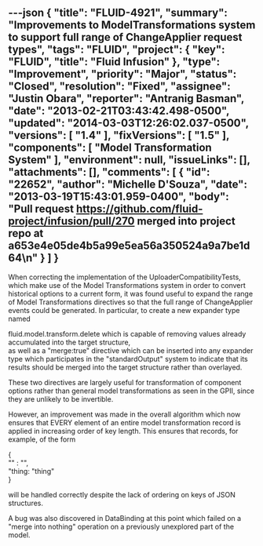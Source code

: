 ---json
{
  "title": "FLUID-4921",
  "summary": "Improvements to ModelTransformations system to support full range of ChangeApplier request types",
  "tags": "FLUID",
  "project": {
    "key": "FLUID",
    "title": "Fluid Infusion"
  },
  "type": "Improvement",
  "priority": "Major",
  "status": "Closed",
  "resolution": "Fixed",
  "assignee": "Justin Obara",
  "reporter": "Antranig Basman",
  "date": "2013-02-21T03:43:42.498-0500",
  "updated": "2014-03-03T12:26:02.037-0500",
  "versions": [
    "1.4"
  ],
  "fixVersions": [
    "1.5"
  ],
  "components": [
    "Model Transformation System"
  ],
  "environment": null,
  "issueLinks": [],
  "attachments": [],
  "comments": [
    {
      "id": "22652",
      "author": "Michelle D'Souza",
      "date": "2013-03-19T15:43:01.959-0400",
      "body": "Pull request <https://github.com/fluid-project/infusion/pull/270> merged into project repo at a653e4e05de4b5a99e5ea56a350524a9a7be1d64\n"
    }
  ]
}
---
When correcting the implementation of the UploaderCompatibilityTests, which make use of the Model Transformations system in order to convert historical options to a current form, it was found useful to expand the range of Model Transformations directives so that the full range of ChangeApplier events could be generated. In particular, to create a new expander type named

fluid.model.transform.delete  which is capable of removing values already accumulated into the target structure,\
as well as a "merge:true" directive which can be inserted into any expander type which participates in the "standardOutput" system to indicate that its results should be merged into the target structure rather than overlayed.

These two directives are largely useful for transformation of component options rather than general model transformations as seen in the GPII, since they are unlikely to be invertible.

However, an improvement was made in the overall algorithm which now ensures that EVERY element of an entire model transformation record is applied in increasing order of key length. This ensures that records, for example, of the form&#x20;

{\
"" : "",\
"thing: "thing"\
}

will be handled correctly despite the lack of ordering on keys of JSON structures.&#x20;

A bug was also discovered in DataBinding at this point which failed on a "merge into nothing" operation on a previously unexplored part of the model.

        
